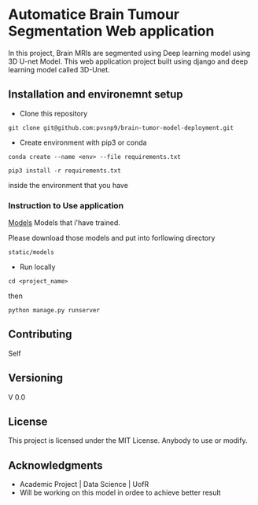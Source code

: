 # Automatice Brain Tumour Segmentation Web application

In this project, Brain MRIs are segmented using Deep learning model using 3D U-net Model. This web application project built using django and deep learning model called 3D-Unet.


## Installation and environemnt setup 

* Clone this repository 
```
git clone git@github.com:pvsnp9/brain-tumor-model-deployment.git
```
 * Create environment with pip3 or conda
 ```
conda create --name <env> --file requirements.txt
 ```

```
pip3 install -r requirements.txt
```
inside the environment that you have


### Instruction to Use application

[Models](https://drive.google.com/drive/folders/1JhYFpbRGgvWQaI7QWFRpIlOOZfqnMmIy?usp=sharing) Models that i'have trained. 

Please download those models and put into forllowing directory 
```
static/models
```

* Run locally

```
cd <project_name>
```

then 

```
python manage.py runserver 
```

## Contributing

Self

## Versioning

V 0.0 


## License

This project is licensed under the MIT License. Anybody to use or modify.

## Acknowledgments

* Academic Project | Data Science | UofR
* Will be working on this model in ordee to achieve better result
